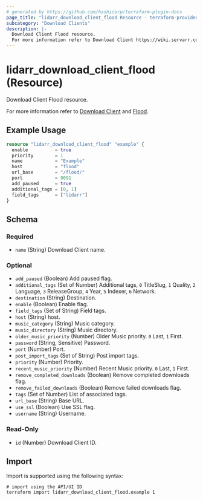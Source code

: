 ```yaml
---
# generated by https://github.com/hashicorp/terraform-plugin-docs
page_title: "lidarr_download_client_flood Resource - terraform-provider-lidarr"
subcategory: "Download Clients"
description: |-
  Download Client Flood resource.
  For more information refer to Download Client https://wiki.servarr.com/lidarr/settings#download-clients and Flood https://wiki.servarr.com/lidarr/supported#flood.
---
```


# lidarr_download_client_flood (Resource)

<!-- subcategory:Download Clients -->Download Client Flood resource.
For more information refer to [Download Client](https://wiki.servarr.com/lidarr/settings#download-clients) and [Flood](https://wiki.servarr.com/lidarr/supported#flood).

## Example Usage

```terraform
resource "lidarr_download_client_flood" "example" {
  enable          = true
  priority        = 1
  name            = "Example"
  host            = "flood"
  url_base        = "/flood/"
  port            = 9091
  add_paused      = true
  additional_tags = [0, 1]
  field_tags      = ["lidarr"]
}
```

<!-- schema generated by tfplugindocs -->
## Schema

### Required

- `name` (String) Download Client name.

### Optional

- `add_paused` (Boolean) Add paused flag.
- `additional_tags` (Set of Number) Additional tags, `0` TitleSlug, `1` Quality, `2` Language, `3` ReleaseGroup, `4` Year, `5` Indexer, `6` Network.
- `destination` (String) Destination.
- `enable` (Boolean) Enable flag.
- `field_tags` (Set of String) Field tags.
- `host` (String) host.
- `music_category` (String) Music category.
- `music_directory` (String) Music directory.
- `older_music_priority` (Number) Older Music priority. `0` Last, `1` First.
- `password` (String, Sensitive) Password.
- `port` (Number) Port.
- `post_import_tags` (Set of String) Post import tags.
- `priority` (Number) Priority.
- `recent_music_priority` (Number) Recent Music priority. `0` Last, `1` First.
- `remove_completed_downloads` (Boolean) Remove completed downloads flag.
- `remove_failed_downloads` (Boolean) Remove failed downloads flag.
- `tags` (Set of Number) List of associated tags.
- `url_base` (String) Base URL.
- `use_ssl` (Boolean) Use SSL flag.
- `username` (String) Username.

### Read-Only

- `id` (Number) Download Client ID.

## Import

Import is supported using the following syntax:

```shell
# import using the API/UI ID
terraform import lidarr_download_client_flood.example 1
```
